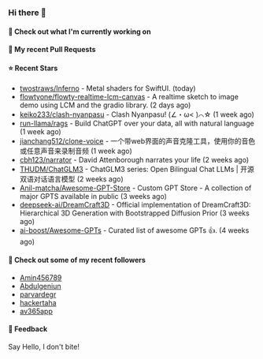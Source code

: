 ### Hi there 👋

#### 👷 Check out what I'm currently working on

#### 🔨 My recent Pull Requests


#### ⭐ Recent Stars

- [twostraws/Inferno](https://github.com/twostraws/Inferno) - Metal shaders for SwiftUI. (today)
- [flowtyone/flowty-realtime-lcm-canvas](https://github.com/flowtyone/flowty-realtime-lcm-canvas) - A realtime sketch to image demo using LCM and the gradio library.  (2 days ago)
- [keiko233/clash-nyanpasu](https://github.com/keiko233/clash-nyanpasu) - Clash Nyanpasu! (∠・ω&lt; )⌒☆​ (1 week ago)
- [run-llama/rags](https://github.com/run-llama/rags) - Build ChatGPT over your data, all with natural language (1 week ago)
- [jianchang512/clone-voice](https://github.com/jianchang512/clone-voice) - 一个带web界面的声音克隆工具，使用你的音色或任意声音来录制音频 (1 week ago)
- [cbh123/narrator](https://github.com/cbh123/narrator) - David Attenborough narrates your life (2 weeks ago)
- [THUDM/ChatGLM3](https://github.com/THUDM/ChatGLM3) - ChatGLM3 series: Open Bilingual Chat LLMs | 开源双语对话语言模型 (2 weeks ago)
- [Anil-matcha/Awesome-GPT-Store](https://github.com/Anil-matcha/Awesome-GPT-Store) - Custom GPT Store - A collection of major GPTS available in public (3 weeks ago)
- [deepseek-ai/DreamCraft3D](https://github.com/deepseek-ai/DreamCraft3D) - Official implementation of DreamCraft3D: Hierarchical 3D Generation with Bootstrapped Diffusion Prior (3 weeks ago)
- [ai-boost/Awesome-GPTs](https://github.com/ai-boost/Awesome-GPTs) - Curated list of awesome GPTs 👍. (4 weeks ago)

#### 👯 Check out some of my recent followers

- [Amin456789](https://github.com/Amin456789)
- [Abdulgeniun](https://github.com/Abdulgeniun)
- [parvardegr](https://github.com/parvardegr)
- [hackertaha](https://github.com/hackertaha)
- [av365app](https://github.com/av365app)

#### 💬 Feedback

Say Hello, I don't bite!